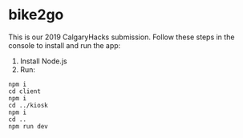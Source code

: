 # bike2go

This is our 2019 CalgaryHacks submission. Follow these steps in the console to install and run the app:

1. Install Node.js
2. Run:
```
npm i
cd client
npm i
cd ../kiosk
npm i
cd ..
npm run dev
```

